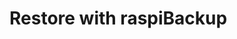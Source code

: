# Restore with raspiBackup

[.source]: https://linux-tips-and-tricks.de/de/raspibackup#restore
[.source]: https://linux-tips-and-tricks.de/de/wiederherstellen
